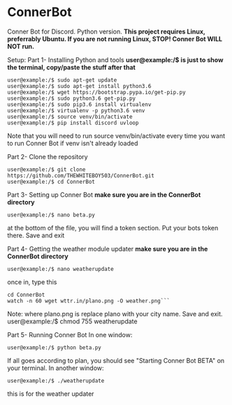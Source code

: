# ConnerBot
Conner Bot for Discord. Python version.
**This project requires Linux, preferrably Ubuntu. If you are not running Linux, STOP! Conner Bot WILL NOT run.**

Setup: 
Part 1- Installing Python and tools
**user@example:/$  is just to show the terminal, copy/paste the stuff after that**
```user@example:/$ sudo add-apt-repository ppa:jonathonf/python-3.6
user@example:/$ sudo apt-get update
user@example:/$ sudo apt-get install python3.6
user@example:/$ wget https://bootstrap.pypa.io/get-pip.py
user@example:/$ sudo python3.6 get-pip.py
user@example:/$ sudo pip3.6 install virtualenv
user@example:/$ virtualenv -p python3.6 venv
user@example:/$ source venv/bin/activate
user@example:/$ pip install discord uvloop
```

Note that you will need to run source venv/bin/activate every time you want to run Conner Bot if venv isn't already loaded

Part 2- Clone the repository
```
user@example:/$ git clone https://github.com/THEWHITEBOY503/ConnerBot.git
user@example:/$ cd ConnerBot
```

Part 3- Setting up Conner Bot
**make sure you are in the ConnerBot directory**
```
user@example:/$ nano beta.py
```
at the bottom of the file, you will find a token section. Put your bots token there. Save and exit

Part 4- Getting the weather module updater
**make sure you are in the ConnerBot directory**
```
user@example:/$ nano weatherupdate
```
once in, type this
```cd ~
cd ConnerBot
watch -n 60 wget wttr.in/plano.png -O weather.png```
```
Note: where plano.png is replace plano with your city name. Save and exit.
user@example:/$ chmod 755 weatherupdate

Part 5- Running Conner Bot
In one window:
```
user@example:/$ python beta.py
```
If all goes according to plan, you should see "Starting Conner Bot BETA" on your terminal.
In another window:
```
user@example:/$ ./weatherupdate
```
this is for the weather updater

